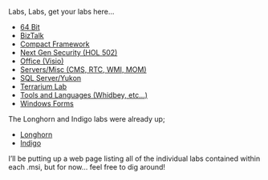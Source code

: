 Labs, Labs, get your labs here&#8230; 

  * <a href="http://download.microsoft.com/download/c/2/8/c285c4e0-706f-41fe-8a29-48439b02e2c8/HandsOnLabs64Bit.msi" target="_blank" class="broken_link">64 Bit</a>
  * <a href="http://download.microsoft.com/download/c/2/8/c285c4e0-706f-41fe-8a29-48439b02e2c8/HandsOnLabsBizTalk.msi" target="_blank" class="broken_link">BizTalk</a>
  * <a href="http://download.microsoft.com/download/c/2/8/c285c4e0-706f-41fe-8a29-48439b02e2c8/HandsOnLabsCompactFramework.msi" target="_blank" class="broken_link">Compact Framework</a>
  * <a href="http://download.microsoft.com/download/c/2/8/c285c4e0-706f-41fe-8a29-48439b02e2c8/HandsOnLabsNextGenSecurity.msi" target="_blank" class="broken_link">Next Gen Security (HOL 502)</a>
  * <a href="http://download.microsoft.com/download/c/2/8/c285c4e0-706f-41fe-8a29-48439b02e2c8/HandsOnLabsOffice.msi" target="_blank" class="broken_link">Office (Visio)</a>
  * <a href="http://download.microsoft.com/download/c/2/8/c285c4e0-706f-41fe-8a29-48439b02e2c8/HandsOnLabsServers.msi" target="_blank" class="broken_link">Servers/Misc (CMS, RTC, WMI, MOM)</a>
  * <a href="http://download.microsoft.com/download/c/2/8/c285c4e0-706f-41fe-8a29-48439b02e2c8/HandsOnLabsSQL.msi" target="_blank" class="broken_link">SQL Server/Yukon</a>
  * <a href="http://download.microsoft.com/download/c/2/8/c285c4e0-706f-41fe-8a29-48439b02e2c8/HandsOnLabsTerrarium.msi" target="_blank" class="broken_link">Terrarium Lab</a>
  * <a href="http://download.microsoft.com/download/c/2/8/c285c4e0-706f-41fe-8a29-48439b02e2c8/HandsOnLabsToolsAndLanguages.msi" target="_blank" class="broken_link">Tools and Languages (Whidbey, etc&#8230;)</a>
  * <a href="http://download.microsoft.com/download/c/2/8/c285c4e0-706f-41fe-8a29-48439b02e2c8/HandsOnLabsWindowsForms.msi" target="_blank" class="broken_link">Windows Forms</a>

The Longhorn and Indigo labs were already up; 

  * <a href="http://www.microsoft.com/downloads/details.aspx?FamilyId=D573714A-2B6B-4187-A64C-3D408893B9B1&#038;displaylang=en" target="_blank">Longhorn</a>
  * <a href="http://download.microsoft.com/download/4/6/c/46c1d5cb-1ce1-4659-858a-3bc4a5d0e1a0/IndigoHandsOnLabs.msi" target="_blank">Indigo</a>

I&#8217;ll be putting up a web page listing all of the individual labs contained within each .msi, but for now&#8230; feel free to dig around!